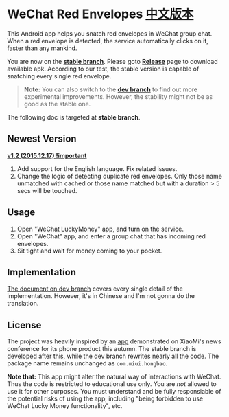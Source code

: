 # WeChat Red Envelopes [中文版本](https://github.com/geeeeeeeeek/WeChatLuckyMoney/blob/stable/README.md)

This Android app helps you snatch red envelopes in WeChat group chat. When a red envelope is detected, the service automatically clicks on it, faster than any mankind.

You are now on the [**stable branch**](https://github.com/geeeeeeeeek/WeChatLuckyMoney/blob/stable/README_EN.md). Please goto [**Release**](https://github.com/geeeeeeeeek/WeChatLuckyMoney/releases/) page to download available apk. According to our test, the stable version is capable of snatching every single red envelope. 

> **Note:** You can also switch to the [**dev branch**](https://github.com/geeeeeeeeek/WeChatLuckyMoney/blob/dev/README_EN.md) to find out more experimental improvements. However, the stability might not be as good as the stable one.

The following doc is targeted at **stable branch**.



## Newest Version

[**v1.2 (2015.12.17) !important**](https://github.com/geeeeeeeeek/WeChatLuckyMoney/releases/tag/v1.2)

1. Add support for the English language. Fix related issues.
2. Change the logic of detecting duplicate red envelopes. Only those name unmatched with cached or those name matched but with a duration > 5 secs will be touched.

## Usage

1. Open "WeChat LuckyMoney" app, and turn on the service.
2. Open "WeChat" app, and enter a group chat that has incoming red envelopes.
3. Sit tight and wait for money coming to your pocket.

## Implementation

[The document on dev branch](https://github.com/geeeeeeeeek/WeChatLuckyMoney/blob/dev/README.md) covers every single detail of the implementation. However, it's in Chinese and I'm not gonna do the translation.

## License

The project was heavily inspired by an [app](https://github.com/XiaoMi/LuckyMoneyTool) demonstrated on XiaoMi's news conference for its phone product this autumn. The stable branch is developed after this, while the dev branch rewrites nearly all the code. The package name remains unchanged as `com.miui.hongbao`.

**Note that:** This app might alter the natural way of interactions with WeChat. Thus the code is restricted to educational use only. You are *not* allowed to use it for other purposes. You must understand and be fully responsiable of the potential risks of using the app, including "being forbidden to use WeChat Lucky Money functionality", etc.